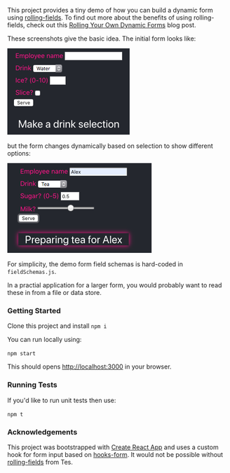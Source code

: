This project provides a tiny demo of how you can build a dynamic form using [rolling-fields](https://github.com/tes/rolling-fields). To find out more about the benefits of using rolling-fields, check out this [Rolling Your Own Dynamic Forms](https://engineering.tes.com/post/rolling-fields/) blog post.

These screenshots give the basic idea. The initial form looks like:

![initial form](/src/screenshots/emptyForm.png)

but the form changes dynamically based on selection to show different options:

![updated form](/src/screenshots/formChangesBasedOnValues.png)

For simplicity, the demo form field schemas is hard-coded in ```fieldSchemas.js```.

In a practial application for a larger form, you would probably want to read these in from a file or data store.

### Getting Started

Clone this project and install ```npm i```

You can run locally using:


```npm start```

This should opens [http://localhost:3000](http://localhost:3000) in your browser.

### Running Tests

If you'd like to run unit tests then use:

```npm t```

### Acknowledgements

This project was bootstrapped with [Create React App](https://github.com/facebook/create-react-app) and uses a custom hook for form input based on [hooks-form](https://github.com/rajatk16/hooks-form). It would not be possible without [rolling-fields](https://github.com/tes/rolling-fields) from Tes.
